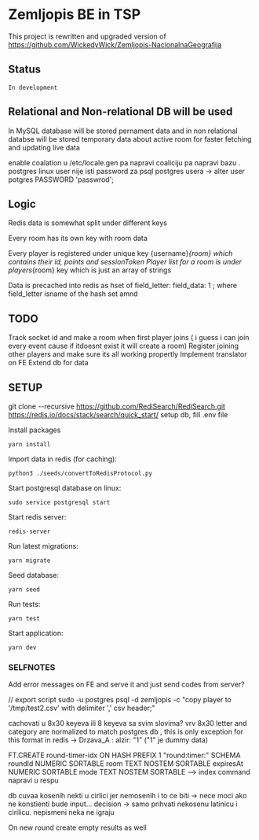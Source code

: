 # Zemljopis BE in TSP

This project is rewritten and upgraded version of https://github.com/WickedyWick/Zemljopis-NacionalnaGeografija

## Status
    In development

## Relational and Non-relational DB will be used

In MySQL database will be stored pernament data and in non relational databse will be stored temporary data about active room for faster fetching and updating live data


enable coalation u /etc/locale.gen pa napravi coaliciju pa napravi bazu . 
postgres linux user nije isti password za psql postgres usera -> alter user potgres PASSWORD 'passwrod';

## Logic
Redis data is somewhat split under different keys

Every room has its own key with room data

Every player is registered under unique key {username}_{room} which contains their id, points and sessionToken
Player list for a room is under players_{room} key which is just an array of strings

Data is precached into redis as hset of field_letter: field_data: 1 ; where field_letter isname of the hash set amnd

## TODO 
Track socket id and make a room when first player joins ( i guess i can join every event cause if itdoesnt exist it will create a room)
Register joining other players and make sure its all working propertly
Implement translator on FE
Extend db for data

## SETUP
git clone --recursive https://github.com/RediSearch/RediSearch.git
https://redis.io/docs/stack/search/quick_start/
setup db, fill .env file

Install packages
```
yarn install 
```

Import data in redis (for caching):
```
python3 ./seeds/convertToRedisProtocol.py
```

Start postgresql database on linux:
```
sudo service postgresql start
```

Start redis server:
```
redis-server
```

Run latest migrations:
```
yarn migrate
```

Seed database:
```
yarn seed
```

Run tests:
```
yarn test
```

Start application:
```
yarn dev
```

### SELFNOTES
Add error messages on FE and serve it and just send codes from server?

// export script
sudo -u postgres psql -d zemljopis -c "copy player to '/tmp/test2.csv' with delimiter ',' csv header;"

cachovati u 8x30 keyeva ili 8 keyeva sa svim slovima? vrv 8x30
    letter and category are normalized to match postgres db , this is only exception for this format in redis
    -> Drzava_A : alzir: "1" ("1" je dummy data)


FT.CREATE round-timer-idx ON HASH PREFIX 1 "round:timer:" SCHEMA roundId NUMERIC SORTABLE room TEXT NOSTEM SORTABLE expiresAt NUMERIC SORTABLE mode TEXT NOSTEM SORTABLE --> index command napravi u respu

db cuvaa kosenih nekti u cirlici jer nemosenih i to ce biti  -> nece moci ako ne konstienti bude input... 
decision -> samo prihvati nekosenu latinicu i cirilicu. nepismeni neka ne igraju


On new round create empty results as well